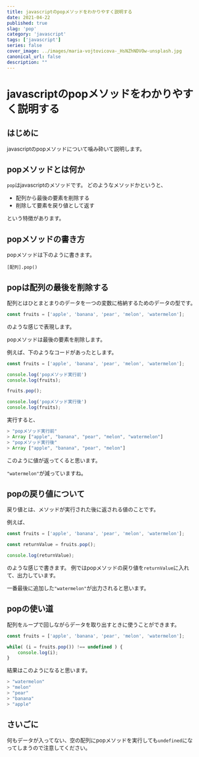 ```yaml
---
title: javascriptのpopメソッドをわかりやすく説明する
date: 2021-04-22
published: true
slag: 'pop'
category: 'javascript'
tags: ['javascript']
series: false
cover_image: ../images/maria-vojtovicova-_HsNZhNDVOw-unsplash.jpg
canonical_url: false
description: ""
---
```

# javascriptのpopメソッドをわかりやすく説明する
## はじめに
javascriptのpopメソッドについて噛み砕いて説明します。

## popメソッドとは何か
`pop`はjavascriptのメソッドです。
どのようなメソッドかというと、

* 配列から最後の要素を削除する
* 削除して要素を戻り値として返す

という特徴があります。

## popメソッドの書き方
popメソッドは下のように書きます。

```
[配列].pop()
```


## popは配列の最後を削除する

配列とはひとまとまりのデータを一つの変数に格納するためのデータの型です。

```js
const fruits = ['apple', 'banana', 'pear', 'melon', 'watermelon'];

```
のような感じで表現します。

popメソッドは最後の要素を削除します。

例えば、下のようなコードがあったとします。


```js
const fruits = ['apple', 'banana', 'pear', 'melon', 'watermelon'];

console.log('popメソッド実行前')
console.log(fruits);

fruits.pop();

console.log('popメソッド実行後')
console.log(fruits);

```
実行すると、

```js
> "popメソッド実行前"
> Array ["apple", "banana", "pear", "melon", "watermelon"]
> "popメソッド実行後"
> Array ["apple", "banana", "pear", "melon"]
```
このように値が返ってくると思います。

`"watermelon"`が減っていますね。

## popの戻り値について
戻り値とは、メソッドが実行された後に返される値のことです。

例えば、

```js
const fruits = ['apple', 'banana', 'pear', 'melon', 'watermelon'];

const returnValue = fruits.pop();

console.log(returnValue);
```

のような感じで書きます。
例ではpopメソッドの戻り値を`returnValue`に入れて、出力しています。

一番最後に追加した`"watermelon"`が出力されると思います。

## popの使い道
配列をループで回しながらデータを取り出すときに使うことができます。


```js
const fruits = ['apple', 'banana', 'pear', 'melon', 'watermelon'];

while( (i = fruits.pop()) !== undefined ) {
    console.log(i);
}
```
結果はこのようになると思います。

```js
> "watermelon"
> "melon"
> "pear"
> "banana"
> "apple"
```

## さいごに
何もデータが入ってない、空の配列にpopメソッドを実行しても`undefined`になってしまうので注意してください。
